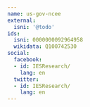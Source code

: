 ```yaml
---
name: us-gov-ncee
external:
  isni: '@todo'
ids:
  isni: 0000000092964958
  wikidata: Q100742530
social:
  facebook:
  - id: IESResearch/
    lang: en
  twitter:
  - id: IESResearch/
    lang: en
---
```


